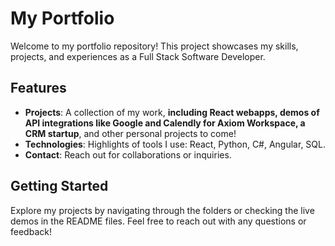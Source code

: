 # My Portfolio

Welcome to my portfolio repository! This project showcases my skills, projects, and experiences as a Full Stack Software Developer.

## Features
- **Projects**: A collection of my work, **including React webapps, demos of API integrations like Google and Calendly for Axiom Workspace, a CRM startup**, and other personal projects to come!
- **Technologies**: Highlights of tools I use: React, Python, C#, Angular, SQL.
- **Contact**: Reach out for collaborations or inquiries.

## Getting Started
Explore my projects by navigating through the folders or checking the live demos in the README files. Feel free to reach out with any questions or feedback!
